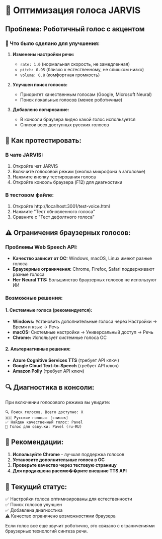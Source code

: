 # 🎤 Оптимизация голоса JARVIS

## Проблема: Роботичный голос с акцентом

### 🔧 Что было сделано для улучшения:

1. **Изменены настройки речи:**
   - `rate: 1.0` (нормальная скорость, не замедленная)
   - `pitch: 0.95` (близко к естественному, не слишком низко)
   - `volume: 0.8` (комфортная громкость)

2. **Улучшен поиск голосов:**
   - Приоритет качественным голосам (Google, Microsoft Neural)
   - Поиск локальных голосов (менее роботичные)

3. **Добавлено логирование:**
   - В консоли браузера видно какой голос используется
   - Список всех доступных русских голосов

## 🧪 Как протестировать:

### В чате JARVIS:
1. Откройте чат JARVIS
2. Включите голосовой режим (кнопка микрофона в заголовке)
3. Нажмите кнопку тестирования голоса
4. Откройте консоль браузера (F12) для диагностики

### В тестовом файле:
1. Откройте http://localhost:3001/test-voice.html
2. Нажмите "Тест обновленного голоса"
3. Сравните с "Тест дефолтного голоса"

## ⚠️ Ограничения браузерных голосов:

### Проблемы Web Speech API:
- **Качество зависит от ОС:** Windows, macOS, Linux имеют разные голоса
- **Браузерные ограничения:** Chrome, Firefox, Safari поддерживают разные голоса
- **Нет Neural TTS:** Большинство браузерных голосов не используют ИИ

### Возможные решения:

#### 1. Системные голоса (рекомендуется):
- **Windows:** Установить дополнительные голоса через Настройки → Время и язык → Речь
- **macOS:** Системные настройки → Универсальный доступ → Речь
- **Chrome:** Использует системные голоса ОС

#### 2. Альтернативные решения:
- **Azure Cognitive Services TTS** (требует API ключ)
- **Google Cloud Text-to-Speech** (требует API ключ)
- **Amazon Polly** (требует API ключ)

## 🔍 Диагностика в консоли:

При включении голосового режима вы увидите:
```
🔍 Поиск голосов. Всего доступно: X
🇷🇺 Русские голоса: [список]
✅ Найден качественный голос: Pavel
🎤 Голос для озвучки: Pavel (ru-RU)
```

## 📝 Рекомендации:

1. **Используйте Chrome** - лучшая поддержка голосов
2. **Установите дополнительные голоса в ОС** 
3. **Проверьте качество через тестовую страницу**
4. **Для продакшена рассмо��рите внешние TTS API**

## 🎯 Текущий статус:

✅ Настройки голоса оптимизированы для естественности  
✅ Поиск голосов улучшен  
✅ Добавлена диагностика  
⚠️ Качество ограничено возможностями браузера  

Если голос все еще звучит роботично, это связано с ограничениями браузерных технологий синтеза речи.
